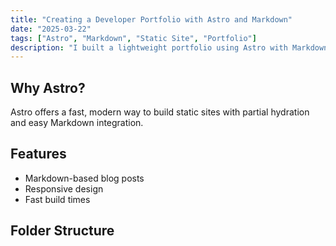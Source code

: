 ```yaml
---
title: "Creating a Developer Portfolio with Astro and Markdown"
date: "2025-03-22"
tags: ["Astro", "Markdown", "Static Site", "Portfolio"]
description: "I built a lightweight portfolio using Astro with Markdown support for blog posts."
---
```


## Why Astro?

Astro offers a fast, modern way to build static sites with partial hydration and easy Markdown integration.

## Features

- Markdown-based blog posts
- Responsive design
- Fast build times

## Folder Structure